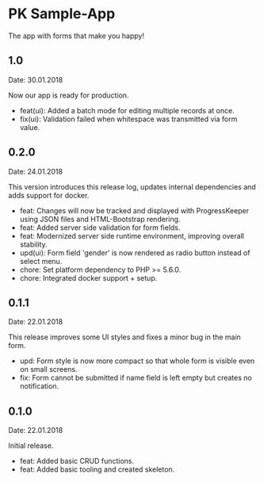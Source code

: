 # PK Sample-App
The app with forms that make you happy!

## 1.0

Date: 30.01.2018

Now our app is ready for production.

- feat(ui): Added a batch mode for editing multiple records at once.
- fix(ui): Validation failed when whitespace was transmitted via form value.

## 0.2.0

Date: 24.01.2018

This version introduces this release log, updates internal dependencies and adds support for docker.

- feat: Changes will now be tracked and displayed with ProgressKeeper using JSON files and HTML-Bootstrap rendering.
- feat: Added server side validation for form fields.
- feat: Modernized server side runtime environment, improving overall stability.
- upd(ui): Form field 'gender' is now rendered as radio button instead of select menu.
- chore: Set platform dependency to PHP >= 5.6.0.
- chore: Integrated docker support + setup.

## 0.1.1

Date: 22.01.2018

This release improves some UI styles and fixes a minor bug in the main form.

- upd: Form style is now more compact so that whole form is visible even on small screens.
- fix: Form cannot be submitted if name field is left empty but creates no notification.

## 0.1.0

Date: 22.01.2018

Initial release.

- feat: Added basic CRUD functions.
- feat: Added basic tooling and created skeleton.

